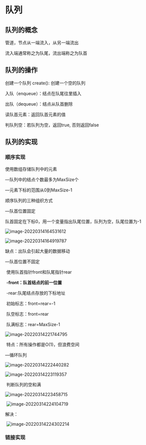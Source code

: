 # 队列

## 队列的概念

管道，节点从一端流入，从另一端流出

流入端通常称之为队尾，流出端称之为队首

## 队列的操作

创建一个队列 create():  创建一个空的队列

入队（enqueue）：结点在队尾往里插入

出队（dequeue）：结点从队首删除

读队首元素：返回队首元素的值

判队列空：若队列为空，返回true,  否则返回false

## 队列的实现

### 顺序实现

使用数组存储队列中的元素

—队列中的结点个数最多为MaxSize个

—元素下标的范围从0到MaxSize-1

顺序队列的三种组织方式

—队首位置固定

队首固定在下标0，用一个变量指出队尾位置，队列为空，队尾位置为-1

![image-20220314164531612](https://github.com/MemTing/AvLearning/blob/master/数据结构和算法分析/截图/image-20220314164531612.png)

![image-20220314164919787](https://github.com/MemTing/AvLearning/blob/master/数据结构和算法分析/截图/image-20220314164919787.png)

缺点：出队会引起大量的数据移动

—队首位置不固定

​	使用队首指针front和队尾指针rear

​	**-front：队首结点的前一位置**

​	-rear:队尾结点存放的下标地址

​	初始标志：front=rear=-1

​	队空标志：front=rear

​	队满标志：rear=MaxSize-1

![image-20220314221744795](https://github.com/MemTing/AvLearning/blob/master/数据结构和算法分析/截图/image-20220314221744795.png)

​	特点：所有操作都是O(1)，但浪费空间

—循环队列

![image-20220314222440282](https://github.com/MemTing/AvLearning/blob/master/数据结构和算法分析/截图/image-20220314222440282.png)

![image-20220314223119357](https://github.com/MemTing/AvLearning/blob/master/数据结构和算法分析/截图/image-20220314223119357.png)

​		判断队列的空和满

![image-20220314223458715](https://github.com/MemTing/AvLearning/blob/master/数据结构和算法分析/截图/image-20220314223458715.png)

​		![image-20220314224104719](\\192.168.1.114\samba\github\AVideoLearning\数据结构和算法分析\截图\image-20220314224104719.png)

解决：

​	![image-20220314224302214](https://github.com/MemTing/AvLearning/blob/master/数据结构和算法分析/截图/image-20220314224302214.png)

### 链接实现

